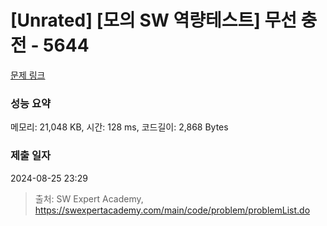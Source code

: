 # [Unrated] [모의 SW 역량테스트] 무선 충전 - 5644 

[문제 링크](https://swexpertacademy.com/main/code/problem/problemDetail.do?contestProbId=AWXRDL1aeugDFAUo) 

### 성능 요약

메모리: 21,048 KB, 시간: 128 ms, 코드길이: 2,868 Bytes

### 제출 일자

2024-08-25 23:29



> 출처: SW Expert Academy, https://swexpertacademy.com/main/code/problem/problemList.do
